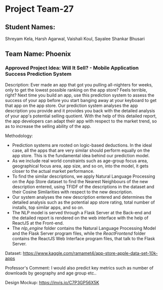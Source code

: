 # Project Team-27

## Student Names: 
Shreyam Kela,
Harsh Agarwal,
Vaishali Koul,
Sayalee Shankar Bhusari

## Team Name: Phoenix

### Approved Project Idea: Will It Sell? - Mobile Application Success Prediction System

Description: Ever made an app that got you pulling all-nighters for weeks, only to get the lowest possible ranking on the app store? Feels terrible, right? Next time you build an app, use this prediction system to assess the success of your app before you start banging away at your keyboard to get that app on the app store. Our prediction system analyses the app description you provide and it provides you back with the detailed analysis of your app's potential selling quotient. With the help of this detailed report, the app developers can adapt their app with respect to the market trend, so as to increase the selling ability of the app.


Methodology: 

- Prediction systems are rooted on logic-based deductions. In the ideal case, all the apps that are very similar should perform equally on the app store. This is the fundamental idea behind our prediction model. 
- As we include real world constraints such as age-group focus area, geographical focus area, app size, and so on, into the model, it gets closer to the actual market performance. 
- To find the similar descriptions, we apply Natural Language Processing on the App Store dataset to find the Nearest Neighbours of the new description entered, using TFIDF of the descriptions in the dataset and their Cosine Similarities with respect to the new description.
- Our system analyses the new description entered and determines the detailed analysis such as the potential app store rating, total number of installs, top similar apps, and so on.
- The NLP model is served through a Flask Server at the Back-end and the detailed report is rendered on the web interface with the help of ReactJS at the Front-end. 
- The *nlp_engine* folder contains the Natural Language Processing Model and the Flask Server program files, while the *ReactFrontend* folder contains the ReactJS Web Interface program files, that talk to the Flask Server.


Dataset: https://www.kaggle.com/ramamet4/app-store-apple-data-set-10k-apps

Professor's Comment: I would also predict key metrics such as number of downloads by geography and age group etc.. 

Design Mockup: https://invis.io/C7P3GP56X5K
